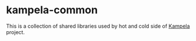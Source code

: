 # kampela-common

This is a collection of shared libraries used by hot and cold side of [Kampela](http://kampe.la/) project.
